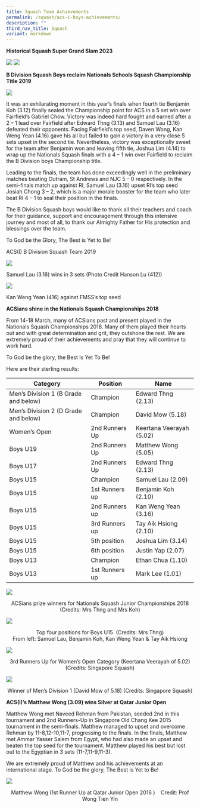 ```yaml
---
title: Squash Team Achievements
permalink: /squash/acs-i-boys-achievements/
description: ""
third_nav_title: Squash
variant: markdown
---
```

**Historical Squash Super Grand Slam 2023**

![](/images/CCA%20Sports/Squash/Squash_1.jpg)
![](/images/CCA%20Sports/Squash/Squash_2.jpg)

**B Division Squash Boys reclaim Nationals Schools Squash Championship Title 2019**

![](/images/B-Division-Squash-Team-2019-1350x1013.jpg)

It was an exhilarating moment in this year’s finals when fourth tie Benjamin Koh (3.12) finally sealed the Championship point for ACS in a 5 set win over Fairfield’s Gabriel Chow. Victory was indeed hard fought and earned after a 2 – 1 lead over Fairfield after Edward Thng (3.13) and Samuel Lau (3.16) defeated their opponents. Facing Fairfield’s top seed, Daven Wong, Kan Weng Yean (4.16) gave his all but failed to gain a victory in a very close 5 sets upset in the second tie. Nevertheless, victory was exceptionally sweet for the team after Benjamin won and leaving fifth tie, Joshua Lim (4.14) to wrap up the Nationals Squash finals with a 4 – 1 win over Fairfield to reclaim the B Division boys Championship title.

Leading to the finals, the team has done exceedingly well in the preliminary matches beating Outram, St Andrews and NJC 5 – 0 respectively. In the semi-finals match up against RI, Samuel Lau (3.16) upset RI’s top seed Josiah Chong 3 – 2, which is a major morale booster for the team who later beat RI 4 – 1 to seal their position in the finals.

The B Division Squash boys would like to thank all their teachers and coach for their guidance, support and encouragement through this intensive journey and most of all, to thank our Almighty Father for His protection and blessings over the team.

To God be the Glory, The Best is Yet to Be!

ACS(I) B Division Squash Team 2019

![](/images/Samuel-Lau-316-wins-in-3-sets-Photo-Credit-Hanson-Lu-412-1350x900.jpg)

Samuel Lau (3.16) wins in 3 sets (Photo Credit Hanson Lu (412))

![](/images/Copy-of-Kan-Weng-Yean-416-against-FMSSs-top-seed-1350x900.jpg)

Kan Weng Yean (416) against FMSS’s top seed

**ACSians shine in the Nationals Squash Championships 2018**

From 14-18 March, many of ACSians past and present played in the Nationals Squash Championships 2018. Many of them played their hearts out and with great determination and grit, they outshone the rest. We are extremely proud of their achievements and pray that they will continue to work hard.

To God be the glory, the Best Is Yet To Be!

Here are their sterling results:

<table>
<thead>
  <tr>
    <th>Category</th>
    <th>Position</th>
    <th>Name</th>
  </tr>
</thead>
<tbody>
  <tr>
    <td>Men’s Division 1 (B Grade and below)</td>
    <td>Champion</td>
    <td>Edward Thng (2.13)</td>
  </tr>
  <tr>
    <td>Men’s Division 2 (D Grade and below)</td>
    <td>Champion</td>
    <td>David Mow (5.18)</td>
  </tr>
  <tr>
    <td>Women’s Open</td>
    <td>2nd Runners Up</td>
    <td>Keertana Veerayah (5.02)</td>
  </tr>
  <tr>
    <td>Boys U19</td>
    <td>2nd Runners Up</td>
    <td>Matthew Wong (5.05)</td>
  </tr>
  <tr>
    <td>Boys U17</td>
    <td>2nd Runners Up</td>
    <td>Edward Thng (2.13)</td>
  </tr>
  <tr>
    <td>Boys U15</td>
    <td>Champion</td>
    <td>Samuel Lau (2.09)</td>
  </tr>
  <tr>
    <td>Boys U15</td>
    <td>1st Runners up</td>
    <td>Benjamin Koh (2.10)</td>
  </tr>
  <tr>
    <td>Boys U15</td>
    <td>2nd Runners up</td>
    <td>Kan Weng Yean (3.16)</td>
  </tr>
  <tr>
    <td>Boys U15</td>
    <td>3rd Runners up</td>
    <td>Tay Aik Hsiong (2.10)</td>
  </tr>
  <tr>
    <td>Boys U15</td>
    <td>5th position</td>
    <td>Joshua Lim (3.14)</td>
  </tr>
  <tr>
    <td>Boys U15</td>
    <td>6th position</td>
    <td>Justin Yap (2.07)</td>
  </tr>
  <tr>
    <td>Boys U13</td>
    <td>Champion</td>
    <td>Ethan Chua (1.10)</td>
  </tr>
  <tr>
    <td>Boys U13</td>
    <td>1st Runners up</td>
    <td>Mark Lee (1.01)</td>
  </tr>
</tbody>
</table>

![](/images/Nationals-Squash-Junior-2018-1.jpg)

<center>ACSians prize winners for Nationals Squash Junior Championships 2018 (Credits: Mrs Thng and Mrs Koh)</center>

![](/images/Nationals-Squash-Junior-2018-2-768x1024.jpg)

<center>Top four positions for Boys U15&nbsp; (Credits: Mrs Thng)</center>

<center>From left: Samuel Lau, Benjamin Koh, Kan Weng Yean &amp; Tay Aik Hsiong</center>

![](/images/Nationals-Squash-Junior-2018-3.jpg)

<center>3rd&nbsp;Runners Up for Women’s Open Category (Keertana Veerayah of 5.02) (Credits: Singapore Squash)</center>

![](/images/Nationals-Squash-Junior-2018-4.jpg)

<center>Winner of Men’s Division 1 (David Mow of 5.18) (Credits: Singapore Squash)</center>

**ACS(I)’s Matthew Wong (3.09) wins Silver at Qatar Junior Open**

Matthew Wong met Naveed Rehman from Pakistan, seeded 2nd&nbsp;in this tournament and 2nd&nbsp;Runners-Up in Singapore Old Chang Kee 2015 tournament in the semi-finals. Matthew managed to upset and overcome Rehman by 11-8,12-10,11-7, progressing to the finals.&nbsp;In the finals, Matthew met Ammar Yasser Salem from Egypt, who had also made an upset and beaten the top seed for the tournament. Matthew played his best but lost out to the Egyptian in 3 sets (11-7,11-9,11-3).

We are extremely proud of Matthew and his achievements at an international stage. To God be the glory, The Best is Yet to Be!

![](/images/Matt_1.jpg)

<center>Matthew Wong (1st Runner Up at Qatar Junior Open 2016 ) &nbsp; &nbsp;Credit: Prof Wong Tien Yin</center>